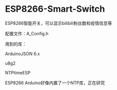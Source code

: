 # ESP8266-Smart-Switch

ESP8266智能开关，可以显示bilibili粉丝数和疫情信息等

配置文件：A_Config.h

用到的库：

ArduinoJSON 6.x

u8g2

NTPtimeESP

ESP8266 Arduino好像内置了一个NTP库，正在研究